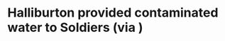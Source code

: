 <!--
id: 19893876
link: http://tumblr.atmos.org/post/19893876/halliburton-provided-contaminated-water-to
slug: halliburton-provided-contaminated-water-to
date: Tue Nov 20 2007 21:21:24 GMT-0800 (PST)
publish: 2007-11-020
tags: 
title: Halliburton provided contaminated water to Soldiers (via )
-->


Halliburton provided contaminated water to Soldiers (via )
==========================================================



